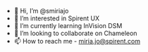 - 👋 Hi, I’m @smiriajo
- 👀 I’m interested in Spirent UX
- 🌱 I’m currently learning InVision DSM
- 💞️ I’m looking to collaborate on Chameleon
- 📫 How to reach me - miria.jo@spirent.com

<!---
smiriajo/smiriajo is a ✨ special ✨ repository because its `README.md` (this file) appears on your GitHub profile.
You can click the Preview link to take a look at your changes.
--->
